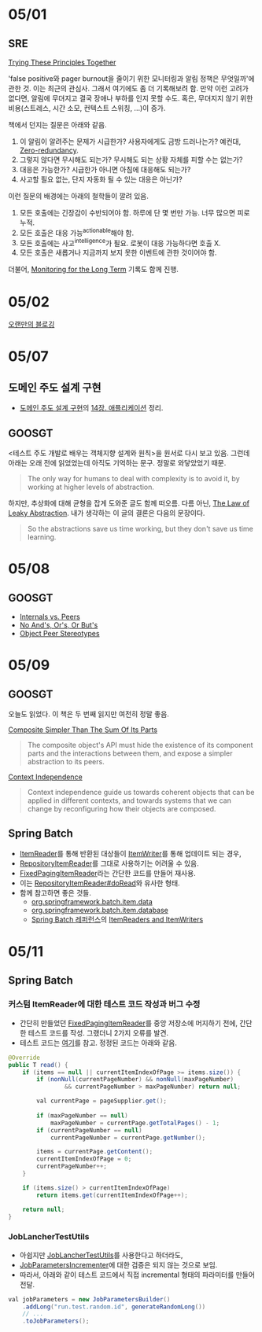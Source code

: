 # 05/01

## SRE

[Trying These Principles Together](https://github.com/codehumane/what-i-learned/tree/master/sre#trying-these-principles-together)

'false positive와 pager burnout을 줄이기 위한 모니터링과 알림 정책은 무엇일까'에 관한 것. 이는 최근의 관심사. 그래서 여기에도 좀 더 기록해보려 함. 만약 이런 고려가 없다면, 알림에 무뎌지고 결국 장애나 부하를 인지 못할 수도. 혹은, 무뎌지지 않기 위한 비용(스트레스, 시간 소모, 컨텍스트 스위칭, ...)이 증가.

책에서 던지는 질문은 아래와 같음.

1. 이 알림이 알려주는 문제가 시급한가? 사용자에게도 금방 드러나는가? 예컨대, [Zero-redundancy](https://en.wikipedia.org/wiki/N%2B1_redundancy).
2. 그렇지 않다면 무시해도 되는가? 무시해도 되는 상황 자체를 피할 수는 없는가?
3. 대응은 가능한가? 시급한가 아니면 아침에 대응해도 되는가?
4. 사고할 필요 없는, 단지 자동화 될 수 있는 대응은 아닌가?

이런 질문의 배경에는 아래의 철학들이 깔려 있음.

1. 모든 호출에는 긴장감이 수반되어야 함. 하루에 단 몇 번만 가능. 너무 많으면 피로 누적.
2. 모든 호출은 대응 가능<sup>actionable</sup>해야 함.
3. 모든 호출에는 사고<sup>intelligence</sup>가 필요. 로봇이 대응 가능하다면 호출 X.
4. 모든 호출은 새롭거나 지금까지 보지 못한 이벤트에 관한 것이어야 함.

더불어, [Monitoring for the Long Term](https://github.com/codehumane/what-i-learned/tree/master/sre#monitoring-for-the-long-term) 기록도 함께 진행.

# 05/02

[오랜만의 블로깅](http://codehumane.github.io/2018/04/30/domain-events/)

# 05/07

## 도메인 주도 설계 구현

- [도메인 주도 설계 구현](https://github.com/codehumane/what-i-learned/blob/master/iddd/README.md)의 [14장. 애플리케이션](https://github.com/codehumane/what-i-learned/blob/master/iddd/README.md#14%EC%9E%A5-%EC%95%A0%ED%94%8C%EB%A6%AC%EC%BC%80%EC%9D%B4%EC%85%98) 정리.

## GOOSGT

<테스트 주도 개발로 배우는 객체지향 설계와 원칙>을 원서로 다시 보고 있음. 그런데 아래는 오래 전에 읽었었는데 아직도 기억하는 문구. 정말로 와닿았었기 때문.

> The only way for humans to deal with complexity is to avoid it, by working at higher levels of abstraction.

하지만, 추상화에 대해 균형을 잡게 도와준 글도 함께 떠오름. 다름 아닌, [The Law of Leaky Abstraction](https://www.joelonsoftware.com/2002/11/11/the-law-of-leaky-abstractions/). 내가 생각하는 이 글의 결론은 다음의 문장이다.

> So the abstractions save us time working, but they don't save us time learning.

# 05/08

## GOOSGT

- [Internals vs. Peers](https://github.com/codehumane/what-i-learned/blob/master/goosgt/README.md#internals-vs-peers)
- [No And's, Or's, Or But's](https://github.com/codehumane/what-i-learned/blob/master/goosgt/README.md#no-ands-ors-or-buts)
- [Object Peer Stereotypes](https://github.com/codehumane/what-i-learned/blob/master/goosgt/README.md#object-peer-stereotypes)

# 05/09

## GOOSGT

오늘도 읽었다. 이 책은 두 번째 읽지만 여전히 정말 좋음.

[Composite Simpler Than The Sum Of Its Parts](https://github.com/codehumane/what-i-learned/tree/master/goosgt#composite-simpler-than-the-sum-of-its-parts)

> The composite object's API must hide the existence of its component parts and the interactions between them, and expose a simpler  abstraction to its peers.

[Context Independence](https://github.com/codehumane/what-i-learned/tree/master/goosgt#context-independence)

> Context independence guide us towards coherent objects that can be  applied in different contexts, and towards systems that we can change by reconfiguring how their objects are composed.

## Spring Batch

- [ItemReader](https://docs.spring.io/spring-batch/trunk/apidocs/org/springframework/batch/item/ItemReader.html)를 통해 반환된 대상들이 [ItemWriter](https://docs.spring.io/spring-batch/trunk/apidocs/org/springframework/batch/item/ItemWriter.html)를 통해 업데이트 되는 경우,
- [RepositoryItemReader](https://www.google.com/url?sa=t&rct=j&q=&esrc=s&source=web&cd=1&ved=0ahUKEwj2p6Wj5vjaAhVNv5QKHWRqBh8QFggmMAA&url=https%3A%2F%2Fdocs.spring.io%2Fspring-batch%2Ftrunk%2Fapidocs%2Forg%2Fspringframework%2Fbatch%2Fitem%2Fdata%2FRepositoryItemReader.html&usg=AOvVaw0Z7uNT8b8WiNUkHWTjlL71)를 그대로 사용하기는 어려울 수 있음.
- [FixedPagingItemReader](https://github.com/codehumane/spring-in-practice/blob/master/batch/src/main/java/codehumane/batch/support/FixedPagingItemReader.java)라는 간단한 코드를 만들어 재사용.
- 이는 [RepositoryItemReader#doRead](https://github.com/spring-projects/spring-batch/blob/master/spring-batch-infrastructure/src/main/java/org/springframework/batch/item/data/RepositoryItemReader.java#L154)와 유사한 형태.
- 함께 참고하면 좋은 것들.
  - [org.springframework.batch.item.data](https://github.com/spring-projects/spring-batch/tree/master/spring-batch-infrastructure/src/main/java/org/springframework/batch/item/data)
  - [org.springframework.batch.item.database](https://github.com/spring-projects/spring-batch/tree/master/spring-batch-infrastructure/src/main/java/org/springframework/batch/item/database)
  - [Spring Batch 레퍼런스](https://docs.spring.io/spring-batch/trunk/reference/html/)의 [ItemReaders and ItemWriters](https://docs.spring.io/spring-batch/trunk/reference/html/readersAndWriters.html)

# 05/11

## Spring Batch

### 커스텀 ItemReader에 대한 테스트 코드 작성과 버그 수정

- 간단히 만들었던 [FixedPagingItemReader](https://github.com/codehumane/spring-in-practice/blob/master/batch/src/main/java/codehumane/batch/support/FixedPagingItemReader.java)를 중앙 저장소에 머지하기 전에, 간단한 테스트 코드를 작성. 그랬더니 2가지 오류를 발견.
- 테스트 코드는 [여기](https://github.com/codehumane/spring-in-practice/blob/master/batch/src/test/java/codehumane/batch/support/FixedPagingItemReaderTest.java)를 참고. 정정된 코드는 아래와 같음.

```java
@Override
public T read() {
    if (items == null || currentItemIndexOfPage >= items.size()) {
        if (nonNull(currentPageNumber) && nonNull(maxPageNumber)
                && currentPageNumber > maxPageNumber) return null;

        val currentPage = pageSupplier.get();
        
        if (maxPageNumber == null)
            maxPageNumber = currentPage.getTotalPages() - 1;
        if (currentPageNumber == null)
            currentPageNumber = currentPage.getNumber();

        items = currentPage.getContent();
        currentItemIndexOfPage = 0;
        currentPageNumber++;
    }

    if (items.size() > currentItemIndexOfPage)
        return items.get(currentItemIndexOfPage++);

    return null;
}
```

### JobLancherTestUtils

- 아쉽지만 [JobLancherTestUtils](https://docs.spring.io/spring-batch/trunk/apidocs/org/springframework/batch/test/JobLauncherTestUtils.html)를 사용한다고 하더라도,
- [JobParametersIncrementer](https://docs.spring.io/spring-batch/trunk/reference/html/configureJob.html#JobParametersIncrementer)에 대한 검증은 되지 않는 것으로 보임.
- 따라서, 아래와 같이 테스트 코드에서 직접 incremental 형태의 파라미터를 만들어 전달.

```java
val jobParameters = new JobParametersBuilder()
    .addLong("run.test.random.id", generateRandomLong())
    // ...
    .toJobParameters();
```



